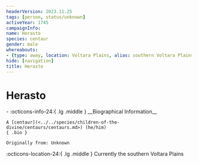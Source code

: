 ```yaml
---
headerVersion: 2023.11.25
tags: [person, status/unknown]
activeYear: 1745
campaignInfo:
name: Herasto
species: centaur
gender: male
whereabouts:
- {type: away, location: Voltara Plains, alias: southern Voltara Plains}
hide: [navigation]
title: Herasto
---
```

# Herasto
<div class="grid cards ext-narrow-margin ext-one-column" markdown>
- :octicons-info-24:{ .lg .middle } __Biographical Information__

    A [centaur](<../../species/children-of-the-divine/centaurs/centaurs.md>) (he/him)  
    { .bio }

    Originally from: Unknown
</div>

:octicons-location-24:{ .lg .middle } Currently the southern Voltara Plains


